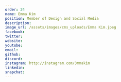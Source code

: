 ```yaml
---
order: 24
name: Emma Kim
position: Member of Design and Social Media
description: 
image_url: /assets/images/cms_uploads/Emma Kim.jpeg
facebook: 
twitter: 
website: 
youtube: 
email: 
github: 
discord: 
instagram: http://instagram.com/3mmakim
linkedin: 
snapchat: 
---
```

